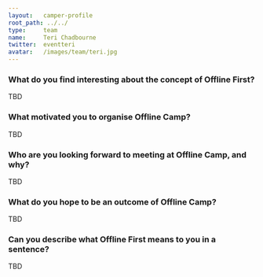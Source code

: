 ```yaml
---
layout:   camper-profile
root_path: ../../
type:     team
name:     Teri Chadbourne
twitter:  eventteri
avatar:   /images/team/teri.jpg
---
```


### What do you find interesting about the concept of Offline First?

TBD

### What motivated you to organise Offline Camp?

TBD

### Who are you looking forward to meeting at Offline Camp, and why?

TBD

### What do you hope to be an outcome of Offline Camp?

TBD

### Can you describe what Offline First means to you in a sentence?

TBD
